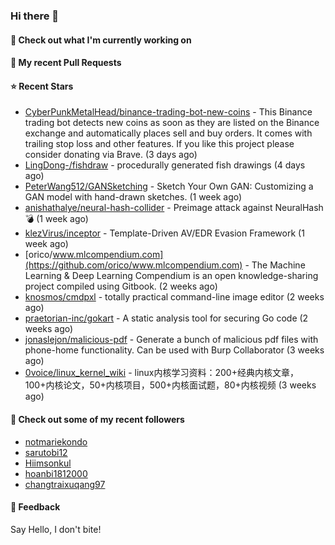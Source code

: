 ### Hi there 👋

#### 👷 Check out what I'm currently working on

#### 🔨 My recent Pull Requests


#### ⭐ Recent Stars

- [CyberPunkMetalHead/binance-trading-bot-new-coins](https://github.com/CyberPunkMetalHead/binance-trading-bot-new-coins) - This Binance trading bot detects new coins as soon as they are listed on the Binance exchange and automatically places sell and buy orders. It comes with trailing stop loss and other features. If you like this project please consider donating via Brave. (3 days ago)
- [LingDong-/fishdraw](https://github.com/LingDong-/fishdraw) - procedurally generated fish drawings (4 days ago)
- [PeterWang512/GANSketching](https://github.com/PeterWang512/GANSketching) - Sketch Your Own GAN: Customizing a GAN model with hand-drawn sketches. (1 week ago)
- [anishathalye/neural-hash-collider](https://github.com/anishathalye/neural-hash-collider) - Preimage attack against NeuralHash 💣 (1 week ago)
- [klezVirus/inceptor](https://github.com/klezVirus/inceptor) - Template-Driven AV/EDR Evasion Framework (1 week ago)
- [orico/www.mlcompendium.com](https://github.com/orico/www.mlcompendium.com) - The Machine Learning &amp; Deep Learning Compendium is an open knowledge-sharing project compiled using Gitbook. (2 weeks ago)
- [knosmos/cmdpxl](https://github.com/knosmos/cmdpxl) - totally practical command-line image editor (2 weeks ago)
- [praetorian-inc/gokart](https://github.com/praetorian-inc/gokart) - A static analysis tool for securing Go code (2 weeks ago)
- [jonaslejon/malicious-pdf](https://github.com/jonaslejon/malicious-pdf) - Generate a bunch of malicious pdf files with phone-home functionality. Can be used with Burp Collaborator (3 weeks ago)
- [0voice/linux_kernel_wiki](https://github.com/0voice/linux_kernel_wiki) - linux内核学习资料：200&#43;经典内核文章，100&#43;内核论文，50&#43;内核项目，500&#43;内核面试题，80&#43;内核视频 (3 weeks ago)

#### 👯 Check out some of my recent followers

- [notmariekondo](https://github.com/notmariekondo)
- [sarutobi12](https://github.com/sarutobi12)
- [Hiimsonkul](https://github.com/Hiimsonkul)
- [hoanbi1812000](https://github.com/hoanbi1812000)
- [changtraixuqang97](https://github.com/changtraixuqang97)

#### 💬 Feedback

Say Hello, I don't bite!